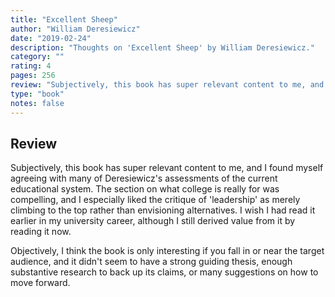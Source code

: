 ```yaml
---
title: "Excellent Sheep"
author: "William Deresiewicz"
date: "2019-02-24"
description: "Thoughts on 'Excellent Sheep' by William Deresiewicz."
category: ""
rating: 4
pages: 256
review: "Subjectively, this book has super relevant content to me, and I found myself agreeing with many of Deresiewicz's assessments of the current educational system. The section on what college is really for was compelling, and I especially liked the critique of 'leadership' as merely climbing to the top rather than envisioning alternatives. I wish I had read it earlier in my university career, although I still derived value from it by reading it now.<br/>Objectively, I think the book is only interesting if you fall in or near the target audience, and it didn't seem to have a strong guiding thesis, enough substantive research to back up its claims, or many suggestions on how to move forward."
type: "book"
notes: false
---
```


## Review

Subjectively, this book has super relevant content to me, and I found myself agreeing with many of Deresiewicz's assessments of the current educational system. The section on what college is really for was compelling, and I especially liked the critique of 'leadership' as merely climbing to the top rather than envisioning alternatives. I wish I had read it earlier in my university career, although I still derived value from it by reading it now.

Objectively, I think the book is only interesting if you fall in or near the target audience, and it didn't seem to have a strong guiding thesis, enough substantive research to back up its claims, or many suggestions on how to move forward.
